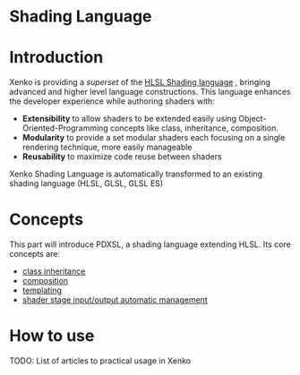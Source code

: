 # Shading Language

# Introduction

Xenko is providing a *superset* of the [HLSL Shading language](http://msdn.microsoft.com/en-us/library/windows/desktop/bb509561(v=vs.85).aspx) , bringing advanced and higher level language constructions. This language enhances the developer experience while authoring shaders with:

- **Extensibility** to allow shaders to be extended easily using Object-Oriented-Programming concepts like class, inheritance, composition.
- **Modularity** to provide a set modular shaders each focusing on a single rendering technique, more easily manageable
- **Reusability** to maximize code reuse between shaders

Xenko Shading Language is automatically transformed to an existing shading language (HLSL, GLSL, GLSL ES)

# Concepts

This part will introduce PDXSL, a shading language extending HLSL. Its core concepts are:

- [class inheritance](classes-mixins-and-inheritance.md)
- [composition](composition.md)
- [templating](template.md)
- [shader stage input/output automatic management](automatic-shader-stage-input-output.md)

# How to use

TODO: List of articles to practical usage in Xenko

